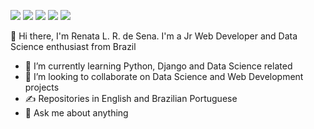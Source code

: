 [<img src="https://img.shields.io/badge/Gmail-D14836?style=for-the-badge&logo=gmail&logoColor=white" />](mailto:renalrdesena@gmail.com) [<img src="https://img.shields.io/badge/Medium-12100E?style=for-the-badge&logo=medium&logoColor=white" />](https://medium.com/@renadeveloper) [<img src="https://img.shields.io/badge/LinkedIn-0077B5?style=for-the-badge&logo=linkedin&logoColor=white" />](https://www.linkedin.com/in/renadeveloper/)  [<img src="https://img.shields.io/badge/Twitter-1DA1F2?style=for-the-badge&logo=twitter&logoColor=white" />](https://www.twitter.com/renadeveloper/) [<img src="https://img.shields.io/badge/Kaggle-20BEFF?style=for-the-badge&logo=Kaggle&logoColor=white" />](https://kaggle.com/renadeveloper)


👋 Hi there, I'm Renata L. R. de Sena. I'm a Jr Web Developer and Data Science enthusiast from Brazil 

- 🌱 I’m currently learning Python, Django and Data Science related
- 🤝 I’m looking to collaborate on Data Science and Web Development projects
- ✍️ Repositories in English and Brazilian Portuguese
- 💬 Ask me about anything
